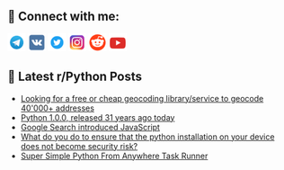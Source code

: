 ## 🔎 Connect with me:
[<img src="https://github.com/bullbesh/bullbesh/blob/main/images/Telegram.png" width="32" height="32" />](https://t.me/bullbesh)
[<img src="https://github.com/bullbesh/bullbesh/blob/main/images/VK.png" width="32" height="32" />](https://vk.com/bullbesh)
[<img src="https://github.com/bullbesh/bullbesh/blob/main/images/Twitter.png" width="32" height="32" />](https://twitter.com/bullbesh1)
[<img src="https://github.com/bullbesh/bullbesh/blob/main/images/Instagram.png" width="32" height="32" />](https://www.instagram.com/bullbesh)
[<img src="https://github.com/bullbesh/bullbesh/blob/main/images/Reddit.png" width="32" height="32" />](https://www.reddit.com/user/bullbesh)
[<img src="https://github.com/bullbesh/bullbesh/blob/main/images/YouTube.png" width="32" height="32" />](https://www.youtube.com/channel/UCtfjRs6uzgq5mfm8S06WTcg)

## 📕 Latest r/Python Posts
<!-- BLOG-POST-LIST:START -->
- [Looking for a free or cheap geocoding library/service to geocode 40&#39;000+ addresses](https://www.reddit.com/r/Python/comments/1ic15ny/looking_for_a_free_or_cheap_geocoding/)
- [Python 1.0.0, released 31 years ago today](https://www.reddit.com/r/Python/comments/1ibxols/python_100_released_31_years_ago_today/)
- [Google Search introduced JavaScript](https://www.reddit.com/r/Python/comments/1ibu91r/google_search_introduced_javascript/)
- [What do you do to ensure that the python installation on your device does not become security risk?](https://www.reddit.com/r/Python/comments/1ibr92a/what_do_you_do_to_ensure_that_the_python/)
- [Super Simple Python From Anywhere Task Runner](https://www.reddit.com/r/Python/comments/1ibq4jx/super_simple_python_from_anywhere_task_runner/)
<!-- BLOG-POST-LIST:END -->
